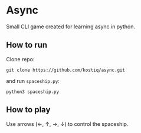 # Async

Small CLI game created for learning async in python.

## How to run
Clone repo:

```git clone https://github.com/kostiq/async.git```

and run `spaceship.py`: 

```python3 spaceship.py```

## How to play

Use arrows (&#8592;, &#8593;, &#8594;, &#8595;) to control the spaceship.